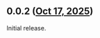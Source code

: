 ## 0.0.2 ([Oct 17, 2025](https://github.com/ramensoftware/windhawk-mods/blob/68dc19da298b22c016ad7d0613b05eef66239956/mods/f1-blocker.wh.cpp))

Initial release.
